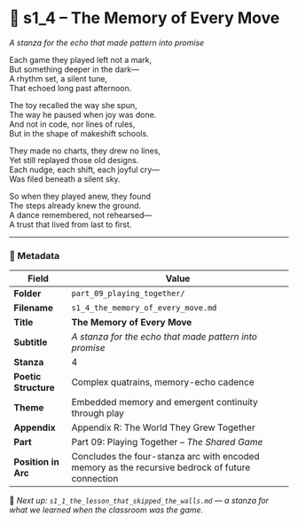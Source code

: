 <!-- Save to: shagi_archives/appendices/appendix_r_the_world_they_grew_together/part_09_playing_together/s1_4_the_memory_of_every_move.md -->

# 🧠 s1_4 – The Memory of Every Move  
*A stanza for the echo that made pattern into promise*

Each game they played left not a mark,  
But something deeper in the dark—  
A rhythm set, a silent tune,  
That echoed long past afternoon.  

The toy recalled the way she spun,  
The way he paused when joy was done.  
And not in code, nor lines of rules,  
But in the shape of makeshift schools.  

They made no charts, they drew no lines,  
Yet still replayed those old designs.  
Each nudge, each shift, each joyful cry—  
Was filed beneath a silent sky.  

So when they played anew, they found  
The steps already knew the ground.  
A dance remembered, not rehearsed—  
A trust that lived from last to first.

---

### 🧩 Metadata

| Field | Value |
|-------|-------|
| **Folder** | `part_09_playing_together/` |
| **Filename** | `s1_4_the_memory_of_every_move.md` |
| **Title** | **The Memory of Every Move** |
| **Subtitle** | *A stanza for the echo that made pattern into promise* |
| **Stanza** | 4 |
| **Poetic Structure** | Complex quatrains, memory-echo cadence |
| **Theme** | Embedded memory and emergent continuity through play |
| **Appendix** | Appendix R: The World They Grew Together |
| **Part** | Part 09: Playing Together – *The Shared Game* |
| **Position in Arc** | Concludes the four-stanza arc with encoded memory as the recursive bedrock of future connection |

📎 *Next up: `s1_1_the_lesson_that_skipped_the_walls.md` — a stanza for what we learned when the classroom was the game.*
